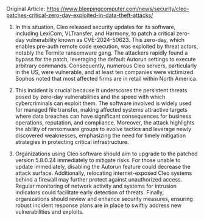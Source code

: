 Original Article: https://www.bleepingcomputer.com/news/security/cleo-patches-critical-zero-day-exploited-in-data-theft-attacks/

1) In this situation, Cleo released security updates for its software, including LexiCom, VLTransfer, and Harmony, to patch a critical zero-day vulnerability known as CVE-2024-50623. This zero-day, which enables pre-auth remote code execution, was exploited by threat actors, notably the Termite ransomware gang. The attackers rapidly found a bypass for the patch, leveraging the default Autorun settings to execute arbitrary commands. Consequently, numerous Cleo servers, particularly in the US, were vulnerable, and at least ten companies were victimized. Sophos noted that most affected firms are in retail within North America.

2) This incident is crucial because it underscores the persistent threats posed by zero-day vulnerabilities and the speed with which cybercriminals can exploit them. The software involved is widely used for managed file transfer, making affected systems attractive targets where data breaches can have significant consequences for business operations, reputation, and compliance. Moreover, the attack highlights the ability of ransomware groups to evolve tactics and leverage newly discovered weaknesses, emphasizing the need for timely mitigation strategies in protecting critical infrastructure.

3) Organizations using Cleo software should aim to upgrade to the patched version 5.8.0.24 immediately to mitigate risks. For those unable to update immediately, disabling the Autorun feature could decrease the attack surface. Additionally, relocating internet-exposed Cleo systems behind a firewall may further protect against unauthorized access. Regular monitoring of network activity and systems for intrusion indicators could facilitate early detection of threats. Finally, organizations should review and enhance security measures, ensuring robust incident response plans are in place to swiftly address new vulnerabilities and exploits.
